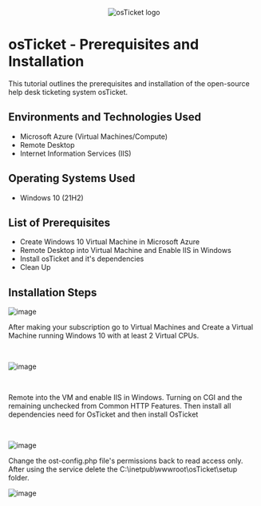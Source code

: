 <p align="center">
<img src="https://i.imgur.com/Clzj7Xs.png" alt="osTicket logo"/>
</p>

<h1>osTicket - Prerequisites and Installation</h1>
This tutorial outlines the prerequisites and installation of the open-source help desk ticketing system osTicket.<br />

<h2>Environments and Technologies Used</h2>

- Microsoft Azure (Virtual Machines/Compute)
- Remote Desktop
- Internet Information Services (IIS)

<h2>Operating Systems Used </h2>

- Windows 10</b> (21H2)

<h2>List of Prerequisites</h2>

- Create Windows 10 Virtual Machine in Microsoft Azure
- Remote Desktop into Virtual Machine and Enable IIS in Windows
- Install osTicket and it's dependencies
- Clean Up


<h2>Installation Steps</h2>

![image](https://github.com/Marcus-Pearce/osticket-prereqs/assets/140969692/4df16852-94c0-4ed1-95b6-5a304eba7bc4)



<p>


</p>
<p>
After making your subscription go to Virtual Machines and Create a Virtual Machine running Windows 10 with at least 2 Virtual CPUs.
</p>
<br />


<p>



</p>
<p>
  
  ![image](https://github.com/Marcus-Pearce/osticket-prereqs/assets/140969692/d6769fe1-b85c-4011-9a80-fbfef7c8c811)

</p>
<br />

<p>
<p>
  Remote into the VM and enable IIS in Windows. Turning on CGI and the remaining unchecked from Common HTTP Features. Then install all dependencies need for OsTicket and then install OsTicket
</p>
<br />

![image](https://github.com/Marcus-Pearce/osticket-prereqs/assets/140969692/b7d08b20-520c-4a89-96c3-4dbb6d3395f2)
<p> Change the ost-config.php file's permissions back to read access only. After using the service delete the C:\inetpub\wwwroot\osTicket\setup folder. </p>

![image](https://github.com/Mrpearce92/osticket-prereqs/assets/140969692/bedbf321-ee38-45de-91e1-b4bea0408eaa)


